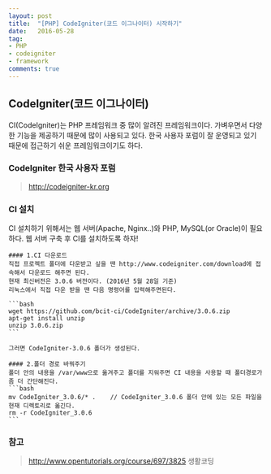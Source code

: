 ```yaml
---
layout: post
title:  "[PHP] CodeIgniter(코드 이그나이터) 시작하기"
date:   2016-05-28
tag:
- PHP
- codeigniter
- framework
comments: true
---
```


## CodeIgniter(코드 이그나이터)

CI(CodeIgniter)는 PHP 프레임워크 중 많이 알려진 프레임워크이다.
가벼우면서 다양한 기능을 제공하기 때문에 많이 사용되고 있다.
한국 사용자 포럼이 잘 운영되고 있기 때문에 접근하기 쉬운 프레임워크이기도 하다.

### CodeIgniter 한국 사용자 포럼
> http://codeigniter-kr.org


### CI 설치 
CI 설치하기 위해서는 웹 서버(Apache, Nginx..)와 PHP, MySQL(or Oracle)이 필요하다.
웹 서버 구축 후 CI를 설치하도록 하자!

	#### 1.CI 다운로드
	직접 프로젝트 폴더에 다운받고 싶을 땐 http://www.codeigniter.com/download에 접속해서 다운로드 해주면 된다.
	현재 최신버전은 3.0.6 버전이다. (2016년 5월 28일 기준)
	리눅스에서 직접 다운 받을 땐 다음 명령어를 입력해주면된다.

	```bash
	wget https://github.com/bcit-ci/CodeIgniter/archive/3.0.6.zip
	apt-get install unzip
	unzip 3.0.6.zip
	```

	그러면 CodeIgniter-3.0.6 폴더가 생성된다.

	#### 2.폴더 경로 바꿔주기
	폴더 안의 내용을 /var/www으로 옮겨주고 폴더를 지워주면 CI 내용을 사용할 때 폴더경로가 좀 더 간단해진다.
	```bash
	mv CodeIgniter_3.0.6/* .	// CodeIgniter_3.0.6 폴더 안에 있는 모든 파일을 현재 디렉토리로 옮긴다.
	rm -r CodeIgniter_3.0.6
	```

### 참고
> http://www.opentutorials.org/course/697/3825 생활코딩

